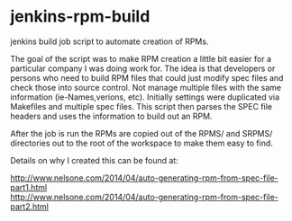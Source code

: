 jenkins-rpm-build
=================

jenkins build job script to automate creation of RPMs.


The goal of the script was to make RPM creation a little bit easier for a particular company I was doing work for.  The idea is that developers 
or persons who need to build RPM files that could just modify spec files and check those into source control. Not manage multiple files with the same information (ie-Names,verions, etc). Initially settings were duplicated via Makefiles and multiple spec files. This script then parses the SPEC file
headers and uses the information to build out an RPM.  

After the job is run the RPMs are copied out of the RPMS/ and SRPMS/ directories out to the root of the workspace to make them easy to find.


Details on why I created this can be found at:

http://www.nelsone.com/2014/04/auto-generating-rpm-from-spec-file-part1.html<br/>
http://www.nelsone.com/2014/04/auto-generating-rpm-from-spec-file-part2.html
